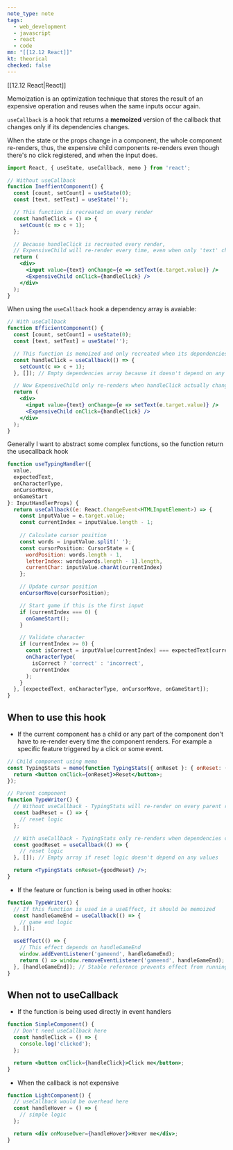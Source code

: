 ```yaml
---
note_type: note
tags:
  - web_development
  - javascript
  - react
  - code
mn: "[[12.12 React]]"
kt: theorical
checked: false
---
```

[[12.12 React|React]]

Memoization is an optimization technique that stores the result of an expensive operation and reuses when the same inputs occur again.

`useCallback` is a hook that returns a **memoized** version of the callback that changes only if its dependencies changes.

When the state or the props change in a component, the whole component re-renders, thus, the expensive child components re-renders even though there's no click registered, and when the input does.

```jsx
import React, { useState, useCallback, memo } from 'react';

// Without useCallback
function IneffientComponent() {
  const [count, setCount] = useState(0);
  const [text, setText] = useState('');

  // This function is recreated on every render
  const handleClick = () => {
    setCount(c => c + 1);
  };

  // Because handleClick is recreated every render,
  // ExpensiveChild will re-render every time, even when only 'text' changes
  return (
    <div>
      <input value={text} onChange={e => setText(e.target.value)} />
      <ExpensiveChild onClick={handleClick} />
    </div>
  );
}
```

When using the `useCallback` hook a dependency array is avaiable:

```jsx
// With useCallback
function EfficientComponent() {
  const [count, setCount] = useState(0);
  const [text, setText] = useState('');

  // This function is memoized and only recreated when its dependencies change
  const handleClick = useCallback(() => {
    setCount(c => c + 1);
  }, []); // Empty dependencies array because it doesn't depend on any values

  // Now ExpensiveChild only re-renders when handleClick actually changes
  return (
    <div>
      <input value={text} onChange={e => setText(e.target.value)} />
      <ExpensiveChild onClick={handleClick} />
    </div>
  );
}
```

Generally I want to abstract some complex functions, so the function return the usecallback hook 

```jsx
function useTypingHandler({ 
  value, 
  expectedText, 
  onCharacterType, 
  onCursorMove,
  onGameStart 
}: InputHandlerProps) {
  return useCallback((e: React.ChangeEvent<HTMLInputElement>) => {
    const inputValue = e.target.value;
    const currentIndex = inputValue.length - 1;
    
    // Calculate cursor position
    const words = inputValue.split(' ');
    const cursorPosition: CursorState = {
      wordPosition: words.length - 1,
      letterIndex: words[words.length - 1].length,
      currentChar: inputValue.charAt(currentIndex)
    };

    // Update cursor position
    onCursorMove(cursorPosition);

    // Start game if this is the first input
    if (currentIndex === 0) {
      onGameStart();
    }

    // Validate character
    if (currentIndex >= 0) {
      const isCorrect = inputValue[currentIndex] === expectedText[currentIndex];
      onCharacterType(
        isCorrect ? 'correct' : 'incorrect',
        currentIndex
      );
    }
  }, [expectedText, onCharacterType, onCursorMove, onGameStart]);
}
```
## When to use this hook
- If the current component has a child or any part of the component don't have to re-render every time the component renders. For example a specific feature triggered by a click or some event.

```jsx
// Child component using memo
const TypingStats = memo(function TypingStats({ onReset }: { onReset: () => void }) {
  return <button onClick={onReset}>Reset</button>;
});

// Parent component
function TypeWriter() {
  // Without useCallback - TypingStats will re-render on every parent render
  const badReset = () => {
    // reset logic
  };

  // With useCallback - TypingStats only re-renders when dependencies change
  const goodReset = useCallback(() => {
    // reset logic
  }, []); // Empty array if reset logic doesn't depend on any values

  return <TypingStats onReset={goodReset} />;
}
```

- If the feature or function is being used in other hooks:

```jsx
function TypeWriter() {
  // If this function is used in a useEffect, it should be memoized
  const handleGameEnd = useCallback(() => {
    // game end logic
  }, []);

  useEffect(() => {
    // This effect depends on handleGameEnd
    window.addEventListener('gameend', handleGameEnd);
    return () => window.removeEventListener('gameend', handleGameEnd);
  }, [handleGameEnd]); // Stable reference prevents effect from running unnecessarily
}
```

## When not to useCallback
- If the function is being used directly in event handlers 

```jsx
function SimpleComponent() {
  // Don't need useCallback here
  const handleClick = () => {
    console.log('clicked');
  };

  return <button onClick={handleClick}>Click me</button>;
}
```

- When the callback is not expensive

```jsx
function LightComponent() {
  // useCallback would be overhead here
  const handleHover = () => {
    // simple logic
  };

  return <div onMouseOver={handleHover}>Hover me</div>;
}
```

